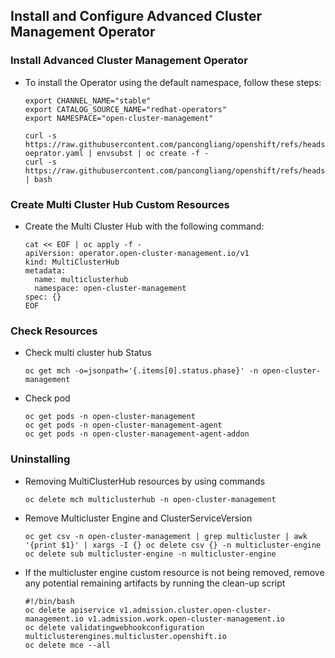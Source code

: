 

## Install and Configure Advanced Cluster Management Operator

### Install Advanced Cluster Management Operator

* To install the Operator using the default namespace, follow these steps:

  ```
  export CHANNEL_NAME="stable"
  export CATALOG_SOURCE_NAME="redhat-operators"
  export NAMESPACE="open-cluster-management"

  curl -s https://raw.githubusercontent.com/pancongliang/openshift/refs/heads/main/operator/acm/01-oeprator.yaml | envsubst | oc create -f -
  curl -s https://raw.githubusercontent.com/pancongliang/openshift/refs/heads/main/operator/approve_ip.sh | bash
  ```

### Create Multi Cluster Hub Custom Resources

* Create the Multi Cluster Hub with the following command:

  ```
  cat << EOF | oc apply -f -
  apiVersion: operator.open-cluster-management.io/v1
  kind: MultiClusterHub
  metadata:
    name: multiclusterhub
    namespace: open-cluster-management
  spec: {}
  EOF
  ```

### Check Resources

* Check multi cluster hub Status
  ```
  oc get mch -o=jsonpath='{.items[0].status.phase}' -n open-cluster-management
  ```

* Check pod
  ```
  oc get pods -n open-cluster-management
  oc get pods -n open-cluster-management-agent
  oc get pods -n open-cluster-management-agent-addon
  ```

### Uninstalling

- Removing MultiClusterHub resources by using commands 
  ```
  oc delete mch multiclusterhub -n open-cluster-management
  ```

- Remove Multicluster Engine and ClusterServiceVersion
  ```
  oc get csv -n open-cluster-management | grep multicluster | awk '{print $1}' | xargs -I {} oc delete csv {} -n multicluster-engine
  oc delete sub multicluster-engine -n multicluster-engine
  ```
  
- If the multicluster engine custom resource is not being removed, remove any potential remaining artifacts by running the clean-up script
  ```
  #!/bin/bash
  oc delete apiservice v1.admission.cluster.open-cluster-management.io v1.admission.work.open-cluster-management.io
  oc delete validatingwebhookconfiguration multiclusterengines.multicluster.openshift.io
  oc delete mce --all
  ```
